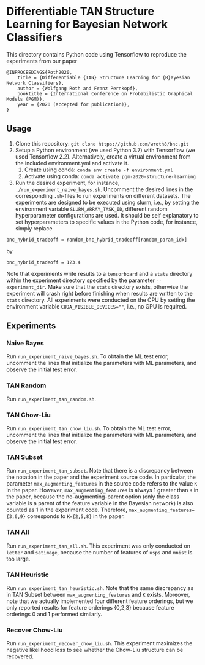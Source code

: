 # Differentiable TAN Structure Learning for Bayesian Network Classifiers

This directory contains Python code using Tensorflow to reproduce the experiments from our paper

```
@INPROCEEDINGS{Roth2020,
    title = {Differentiable {TAN} Structure Learning for {B}ayesian Network Classifiers},
    author = {Wolfgang Roth and Franz Pernkopf},
    booktitle = {International Conference on Probabilistic Graphical Models (PGM)},
    year = {2020 (accepted for publication)},
}
```

## Usage

1. Clone this repository: `git clone https://github.com/wroth8/bnc.git`
2. Setup a Python environment (we used Python 3.7) with Tensorflow (we used Tensorflow 2.2). Alternatively, create a virtual environment from the included environment.yml and activate it.
    1. Create using conda: `conda env create -f environment.yml`
    2. Activate using conda: `conda activate pgm-2020-structure-learning`
3. Run the desired experiment, for instance, `./run_experiment_naive_bayes.sh`.
Uncomment the desired lines in the corresponding `.sh`-files to run experiments on different datasets.
The experiments are designed to be executed using slurm, i.e., by setting the environment variable `SLURM_ARRAY_TASK_ID`, different random hyperparameter configurations are used.
It should be self explanatory to set hyperparameters to specific values in the Python code, for instance, simply replace

```
bnc_hybrid_tradeoff = random_bnc_hybrid_tradeoff[random_param_idx]
```

by 

```
bnc_hybrid_tradeoff = 123.4
```

Note that experiments write results to a `tensorboard` and a `stats` directory within the experiment directory specified by the parameter `--experiment_dir`.
Make sure that the `stats` directory exists, otherwise the experiment will crash right before finishing when results are written to the `stats` directory.
All experiments were conducted on the CPU by setting the environment variable `CUDA_VISIBLE_DEVICES=""`, i.e., no GPU is required.


## Experiments
### Naive Bayes
Run `run_experiment_naive_bayes.sh`.
To obtain the ML test error, uncomment the lines that initialize the parameters with ML parameters, and observe the initial test error.

### TAN Random
Run `run_experiment_tan_random.sh`.

### TAN Chow-Liu
Run `run_experiment_tan_chow_liu.sh`.
To obtain the ML test error, uncomment the lines that initialize the parameters with ML parameters, and observe the initial test error.

### TAN Subset
Run `run_experiment_tan_subset`.
Note that there is a discrepancy between the notation in the paper and the experiment source code.
In particular, the parameter `max_augmenting_features` in the source code refers to the value `K` in the paper.
However, `max_augmenting_features` is always 1 greater than `K` in the paper, because the no-augmenting-parent option (only the class variable is a parent of the feature variable in the Bayesian network) is also counted as 1 in the experiment code.
Therefore, `max_augmenting_features={3,6,9}` corresponds to `K={2,5,8}` in the paper.

### TAN All
Run `run_experiment_tan_all.sh`.
This experiment was only conducted on `letter` and `satimage`, because the number of features of `usps` and `mnist` is too large.

### TAN Heuristic
Run `run_experiment_tan_heuristic.sh`.
Note that the same discrepancy as in TAN Subset between `max_augmenting_features` and `K` exists.
Moreover, note that we actually implemented four different feature orderings, but we only reported results for feature orderings {0,2,3} because feature orderings 0 and 1 performed similarly.

### Recover Chow-Liu
Run `run_experiment_recover_chow_liu.sh`.
This experiment maximizes the negative likelihood loss to see whether the Chow-Liu structure can be recovered.
